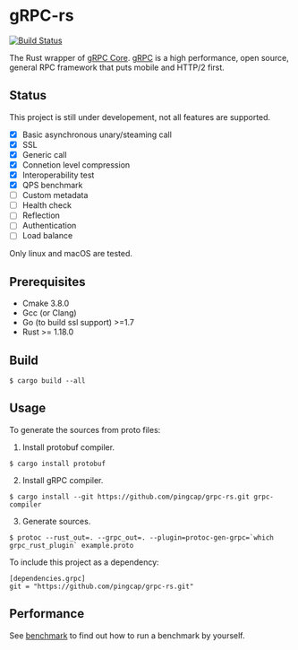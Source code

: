 # gRPC-rs

[![Build Status](https://travis-ci.org/pingcap/grpc-rs.svg)](https://travis-ci.org/pingcap/grpc-rs)

The Rust wrapper of [gRPC Core](https://github.com/grpc/grpc). [gRPC](http://www.grpc.io) is a high performance, open source, general RPC framework that puts mobile and HTTP/2 first.

Status
------
This project is still under developement, not all features are supported.

- [x] Basic asynchronous unary/steaming call
- [x] SSL
- [x] Generic call
- [x] Connetion level compression
- [x] Interoperability test
- [x] QPS benchmark
- [ ] Custom metadata
- [ ] Health check
- [ ] Reflection
- [ ] Authentication
- [ ] Load balance

Only linux and macOS are tested.

Prerequisites
-------------

- Cmake 3.8.0
- Gcc (or Clang)
- Go (to build ssl support) >=1.7
- Rust >= 1.18.0

Build
-----

```
$ cargo build --all
```

Usage
-----

To generate the sources from proto files:

1. Install protobuf compiler.

```
$ cargo install protobuf
```

2. Install gRPC compiler.

```
$ cargo install --git https://github.com/pingcap/grpc-rs.git grpc-compiler
```

3. Generate sources.

```
$ protoc --rust_out=. --grpc_out=. --plugin=protoc-gen-grpc=`which grpc_rust_plugin` example.proto
```

To include this project as a dependency:

```
[dependencies.grpc]
git = "https://github.com/pingcap/grpc-rs.git"
```

Performance
-----------
See [benchmark](https://github.com/pingcap/grpc-rs/tree/master/benchmark) to find out how to run a benchmark by yourself.
